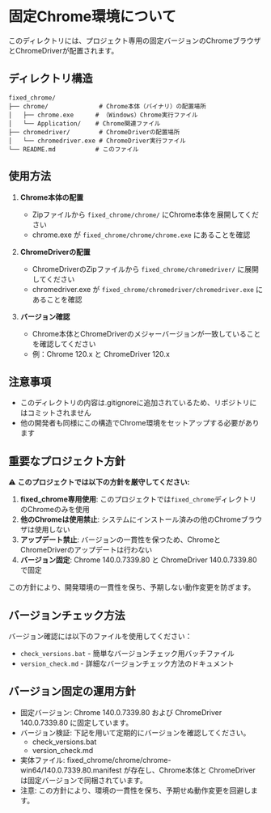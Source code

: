 # 固定Chrome環境について

このディレクトリには、プロジェクト専用の固定バージョンのChromeブラウザとChromeDriverが配置されます。

## ディレクトリ構造

```
fixed_chrome/
├── chrome/              # Chrome本体（バイナリ）の配置場所
│   ├── chrome.exe      # （Windows）Chrome実行ファイル
│   └── Application/    # Chrome関連ファイル
├── chromedriver/        # ChromeDriverの配置場所
│   └── chromedriver.exe # ChromeDriver実行ファイル
└── README.md           # このファイル
```

## 使用方法

1. **Chrome本体の配置**
   - Zipファイルから `fixed_chrome/chrome/` にChrome本体を展開してください
   - chrome.exe が `fixed_chrome/chrome/chrome.exe` にあることを確認

2. **ChromeDriverの配置**
   - ChromeDriverのZipファイルから `fixed_chrome/chromedriver/` に展開してください
   - chromedriver.exe が `fixed_chrome/chromedriver/chromedriver.exe` にあることを確認

3. **バージョン確認**
   - Chrome本体とChromeDriverのメジャーバージョンが一致していることを確認してください
   - 例：Chrome 120.x と ChromeDriver 120.x

## 注意事項

- このディレクトリの内容は.gitignoreに追加されているため、リポジトリにはコミットされません
- 他の開発者も同様にこの構造でChrome環境をセットアップする必要があります

## 重要なプロジェクト方針

⚠️ **このプロジェクトでは以下の方針を厳守してください:**

1. **fixed_chrome専用使用**: このプロジェクトでは`fixed_chrome`ディレクトリのChromeのみを使用
2. **他のChromeは使用禁止**: システムにインストール済みの他のChromeブラウザは使用しない
3. **アップデート禁止**: バージョンの一貫性を保つため、ChromeとChromeDriverのアップデートは行わない
4. **バージョン固定**: Chrome 140.0.7339.80 と ChromeDriver 140.0.7339.80 で固定

この方針により、開発環境の一貫性を保ち、予期しない動作変更を防ぎます。

## バージョンチェック方法

バージョン確認には以下のファイルを使用してください：
- `check_versions.bat` - 簡単なバージョンチェック用バッチファイル
- `version_check.md` - 詳細なバージョンチェック方法のドキュメント

## バージョン固定の運用方針

- 固定バージョン: Chrome 140.0.7339.80 および ChromeDriver 140.0.7339.80 に固定しています。
- バージョン検証: 下記を用いて定期的にバージョンを確認してください。
  - check_versions.bat
  - version_check.md
- 実体ファイル: fixed_chrome/chrome/chrome-win64/140.0.7339.80.manifest が存在し、Chrome本体と ChromeDriver は固定バージョンで同梱されています。
- 注意: この方針により、環境の一貫性を保ち、予期せぬ動作変更を回避します。
